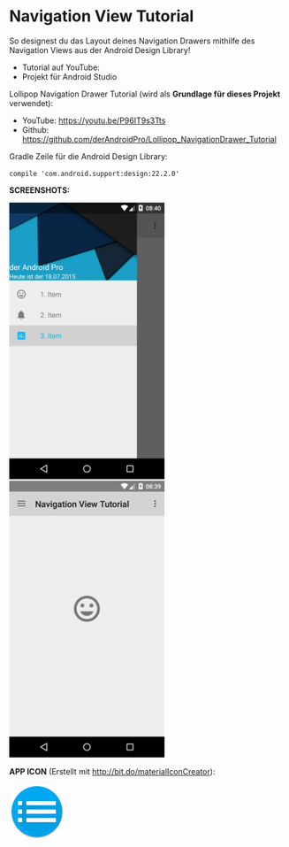 # Navigation View Tutorial
So designest du das Layout deines Navigation Drawers mithilfe des Navigation Views aus der Android Design Library!

- Tutorial auf YouTube: 
- Projekt für Android Studio

Lollipop Navigation Drawer Tutorial (wird als <b> Grundlage für dieses Projekt</b> verwendet):
- YouTube: https://youtu.be/P96IT9s3Tts
- Github: https://github.com/derAndroidPro/Lollipop_NavigationDrawer_Tutorial

Gradle Zeile für die Android Design Library:  
```
compile 'com.android.support:design:22.2.0'
```



<b>SCREENSHOTS:</b>

<img src="https://github.com/derAndroidPro/NavigationView_Tutorial/blob/master/device-2015-07-18-144035.png" height="500px"/>
<img src="https://github.com/derAndroidPro/NavigationView_Tutorial/blob/master/device-2015-07-18-143943.png" height="500px"/>

<b>APP ICON</b> (Erstellt mit http://bit.do/materialIconCreator):

<img src="https://github.com/derAndroidPro/NavigationView_Tutorial/blob/master/app/src/main/res/mipmap-xxxhdpi/ic_launcher.png" height="100px"/>
